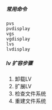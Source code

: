 



##### 常用命令
    
    
    pvs
    pvdisplay
    vgs
    vgdisplay
    lvs
    lvdisplay



##### lv 扩容步骤

1. 卸载LV				
2. 扩展LV
3. 检查文件系统
4. 重建文件系统
 